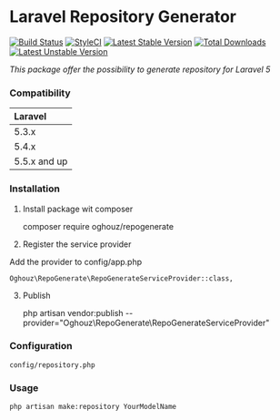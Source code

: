 # Laravel Repository Generator
[![Build Status](https://travis-ci.org/Oghouz/repogenerate.svg?branch=master)](https://travis-ci.org/Oghouz/repogenerate) [![StyleCI](https://styleci.io/repos/120919876/shield?branch=master)](https://styleci.io/repos/120919876) [![Latest Stable Version](https://poser.pugx.org/oghouz/repogenerate/v/stable)](https://packagist.org/packages/oghouz/repogenerate) [![Total Downloads](https://poser.pugx.org/oghouz/repogenerate/downloads)](https://packagist.org/packages/oghouz/repogenerate) [![Latest Unstable Version](https://poser.pugx.org/oghouz/repogenerate/v/unstable)](https://packagist.org/packages/oghouz/repogenerate)

*This package offer the possibility to generate repository for Laravel 5*

### Compatibility

 Laravel      |
:-------------|
 5.3.x        |
 5.4.x        |
 5.5.x and up |


### Installation

1. Install  package wit composer


    composer require oghouz/repogenerate

2. Register the service provider

Add the provider to config/app.php


    Oghouz\RepoGenerate\RepoGenerateServiceProvider::class,
    
3. Publish 

    php artisan vendor:publish --provider="Oghouz\RepoGenerate\RepoGenerateServiceProvider"


### Configuration


    config/repository.php

### Usage


    php artisan make:repository YourModelName   

